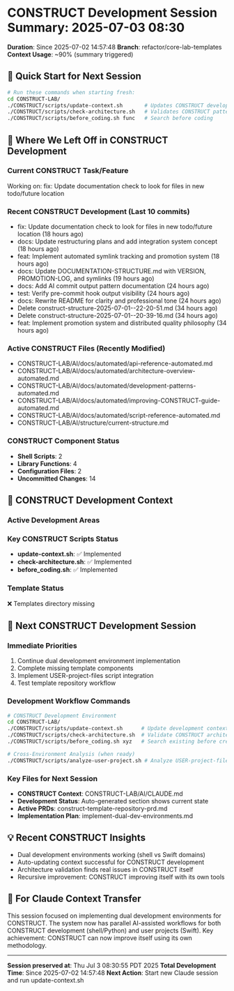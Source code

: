 # CONSTRUCT Development Session Summary: 2025-07-03 08:30
**Duration**: Since 2025-07-02 14:57:48
**Branch**: refactor/core-lab-templates
**Context Usage**: ~90% (summary triggered)

## 🎯 Quick Start for Next Session
```bash
# Run these commands when starting fresh:
cd CONSTRUCT-LAB/
./CONSTRUCT/scripts/update-context.sh       # Updates CONSTRUCT development context
./CONSTRUCT/scripts/check-architecture.sh   # Validates CONSTRUCT patterns
./CONSTRUCT/scripts/before_coding.sh func   # Search before coding
```

## 📍 Where We Left Off in CONSTRUCT Development

### Current CONSTRUCT Task/Feature
Working on: fix: Update documentation check to look for files in new todo/future location

### Recent CONSTRUCT Development (Last 10 commits)
- fix: Update documentation check to look for files in new todo/future location (18 hours ago)
- docs: Update restructuring plans and add integration system concept (18 hours ago)
- feat: Implement automated symlink tracking and promotion system (18 hours ago)
- docs: Update DOCUMENTATION-STRUCTURE.md with VERSION, PROMOTION-LOG, and symlinks (19 hours ago)
- docs: Add AI commit output pattern documentation (24 hours ago)
- test: Verify pre-commit hook output visibility (24 hours ago)
- docs: Rewrite README for clarity and professional tone (24 hours ago)
- Delete construct-structure-2025-07-01--22-20-51.md (34 hours ago)
- Delete construct-structure-2025-07-01--20-39-16.md (34 hours ago)
- feat: Implement promotion system and distributed quality philosophy (34 hours ago)

### Active CONSTRUCT Files (Recently Modified)
- CONSTRUCT-LAB/AI/docs/automated/api-reference-automated.md
- CONSTRUCT-LAB/AI/docs/automated/architecture-overview-automated.md
- CONSTRUCT-LAB/AI/docs/automated/development-patterns-automated.md
- CONSTRUCT-LAB/AI/docs/automated/improving-CONSTRUCT-guide-automated.md
- CONSTRUCT-LAB/AI/docs/automated/script-reference-automated.md
- CONSTRUCT-LAB/AI/structure/current-structure.md

### CONSTRUCT Component Status
- **Shell Scripts**:        2
- **Library Functions**:        4
- **Configuration Files**:        2
- **Uncommitted Changes**:       14

## 🔧 CONSTRUCT Development Context

### Active Development Areas


### Key CONSTRUCT Scripts Status
- **update-context.sh**: ✅ Implemented
- **check-architecture.sh**: ✅ Implemented
- **before_coding.sh**: ✅ Implemented

### Template Status
❌ Templates directory missing

## 🚀 Next CONSTRUCT Development Session

### Immediate Priorities
1. Continue dual development environment implementation
2. Complete missing template components
3. Implement USER-project-files script integration
4. Test template repository workflow

### Development Workflow Commands
```bash
# CONSTRUCT Development Environment
cd CONSTRUCT-LAB/
./CONSTRUCT/scripts/update-context.sh      # Update development context
./CONSTRUCT/scripts/check-architecture.sh  # Validate CONSTRUCT architecture
./CONSTRUCT/scripts/before_coding.sh xyz   # Search existing before creating

# Cross-Environment Analysis (when ready)
./CONSTRUCT/scripts/analyze-user-project.sh # Analyze USER-project-files patterns
```

### Key Files for Next Session
- **CONSTRUCT Context**: CONSTRUCT-LAB/AI/CLAUDE.md
- **Development Status**: Auto-generated section shows current state
- **Active PRDs**: construct-template-repository-prd.md
- **Implementation Plan**: implement-dual-dev-environments.md

## 💡 Recent CONSTRUCT Insights
- Dual development environments working (shell vs Swift domains)
- Auto-updating context successful for CONSTRUCT development
- Architecture validation finds real issues in CONSTRUCT itself
- Recursive improvement: CONSTRUCT improving itself with its own tools

## 🤖 For Claude Context Transfer
This session focused on implementing dual development environments for CONSTRUCT. The system now has parallel AI-assisted workflows for both CONSTRUCT development (shell/Python) and user projects (Swift). Key achievement: CONSTRUCT can now improve itself using its own methodology.

---
**Session preserved at**: Thu Jul  3 08:30:55 PDT 2025
**Total Development Time**: Since 2025-07-02 14:57:48
**Next Action**: Start new Claude session and run update-context.sh
